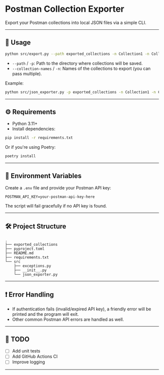 # Postman Collection Exporter

Export your Postman collections into local JSON files via a simple CLI.

---

## 🚀 Usage

```bash
python src/export.py --path exported_collections -n Collection1 -n Collection2
```

- `--path` / `-p`: Path to the directory where collections will be saved.
- `--collection-names` / `-n`: Names of the collections to export (you can pass multiple).

Example:
```bash
python src/json_exporter.py -p exported_collections -n Collection1 -n Collection2
```
---

## ⚙️ Requirements

- Python 3.11+
- Install dependencies:

```bash
pip install -r requirements.txt
```

Or if you're using Poetry:

```bash
poetry install
```

---

## 📑 Environment Variables

Create a `.env` file and provide your Postman API key:

```env
POSTMAN_API_KEY=your-postman-api-key-here
```

The script will fail gracefully if no API key is found.

---

## 🛠️ Project Structure

```
.
├── exported_collections
├── pyproject.toml
├── README.md
├── requirements.txt
└── src
    ├── exceptions.py
    ├── __init__.py
    └── json_exporter.py
```

---

## ❗ Error Handling

- If authentication fails (invalid/expired API key), a friendly error will be printed and the program will exit.
- Other common Postman API errors are handled as well.

---

## 🧹 TODO

- [ ] Add unit tests
- [ ] Add GitHub Actions CI
- [ ] Improve logging

---


